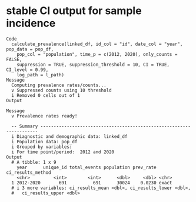 # stable CI output for sample incidence

    Code
      calculate_prevalence(linked_df, id_col = "id", date_col = "year", pop_data = pop_df,
        pop_col = "population", time_p = c(2012, 2020), only_counts = FALSE,
        suppression = TRUE, suppression_threshold = 10, CI = TRUE, CI_level = 0.99,
        log_path = l_path)
    Message
      Computing prevalence rates/counts...
      v Suppressed counts using 10 threshold
      i Removed 0 cells out of 1
    Output
      
    Message
      v Prevalence rates ready!
      
      -- Summary ---------------------------------------------------------------------
      i Diagnostic and demographic data: linked_df
      i Population data: pop_df
      i Grouped by variables: 
      i For time point/period:  2012 and 2020
    Output
      # A tibble: 1 x 9
        year      unique_id total_events population prev_rate ci_results_method
        <chr>         <int>        <int>      <dbl>     <dbl> <chr>            
      1 2012-2020       691          691      30024    0.0230 exact            
      # i 3 more variables: ci_results_mean <dbl>, ci_results_lower <dbl>,
      #   ci_results_upper <dbl>


